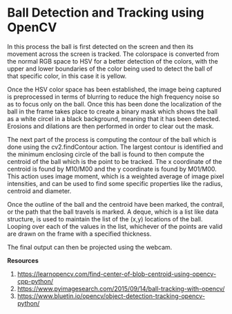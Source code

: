 # Ball Detection and Tracking using OpenCV


In this process the ball is first detected on the screen and then its movement across the screen is tracked. The colorspace is converted from the normal RGB space to HSV for a better detection of the colors, with the upper and lower boundaries of the color being used to detect the ball of that specific color, in this case it is yellow.

Once the HSV color space has been established, the image being captured is preprocessed in terms of blurring to reduce the high frequency noise so as to focus only on the ball. Once this has been done the localization of the ball in the frame takes place to create a binary mask which shows the ball as a white circel in a black background, meaning that it has been detected. Erosions and dilations are then performed in order to clear out the mask.

The next part of the process is computing the contour of the ball which is done using the cv2.findContour action. The largest contour is identified and the minimum enclosing circle of the ball is found to then compute the centroid of the ball which is the point to be tracked. The x coordinate of the centroid is found by M10/M00 and the y coordinate is found by M01/M00. This action uses image moment, which is a weighted average of image pixel intensities, and can be used to find some specific properties like the radius, centroid and diameter.

Once the outline of the ball and the centroid have been marked, the contrail, or the path that the ball travels is marked. A deque, which is a list like data structure, is used to maintain the list of the (x,y) locations of the ball. Looping over each of the values in the list, whichever of the points are valid are drawn on the frame with a specified thickness.

The final output can then be projected using the webcam.

**Resources**

1. https://learnopencv.com/find-center-of-blob-centroid-using-opencv-cpp-python/
2. https://www.pyimagesearch.com/2015/09/14/ball-tracking-with-opencv/
3. https://www.bluetin.io/opencv/object-detection-tracking-opencv-python/


